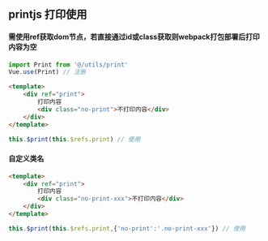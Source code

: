 ## printjs 打印使用

#### 需使用ref获取dom节点，若直接通过id或class获取则webpack打包部署后打印内容为空

```js
import Print from '@/utils/print'
Vue.use(Print) // 注册
```
```html
<template>
	<div ref="print">
		打印内容
		<div class="no-print">不打印内容</div>
	</div>
</template>
```
```js
this.$print(this.$refs.print) // 使用
```
#### 自定义类名
```html
<template>
	<div ref="print">
		打印内容
		<div class="no-print-xxx">不打印内容</div>
	</div>
</template>
```
```js
this.$print(this.$refs.print,{'no-print':'.no-print-xxx'}) // 使用
```
